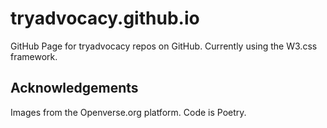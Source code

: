 # tryadvocacy.github.io
GitHub Page for tryadvocacy repos on GitHub.
Currently using the W3.css framework.

## Acknowledgements
Images from the Openverse.org platform. Code is Poetry.
